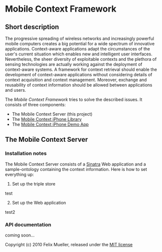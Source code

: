 Mobile Context Framework
========================

Short description
-----------------

The progressive spreading of wireless networks and increasingly powerful mobile computers creates a big potential for a wide spectrum of innovative applications. Context-aware applications adapt the circumstances of the user's current situation which enables new and intelligent user interfaces. Nevertheless, the sheer diversity of exploitable contexts and the plethora of sensing technologies are actually working against the deployment of context-aware systems. A framework for context retrieval should enable the development of context-aware applications without considering details of context acquisition and context management. Moreover, exchange and reusability of context information should be allowed between applications and users.

The *Mobile Context Framework* tries to solve the described issues. It consists of three components:

* The Mobile Context Server (this project)
* The [Mobile Context iPhone Library](http://github.com/flxmllr/mobile-context-iphone-lib/)
* The [Mobile Context iPhone Demo App](http://github.com/flxmllr/mobile-context-iphone-demo/)

The Mobile Context Server
-------------------------

### Installation notes ###

The Mobile Context Server consists of a [Sinatra](http://sinatrarb.com/) Web application and a sample-ontology containing the context information. Here is how to set everything up:

1. Set up the triple store

test

2. Set up the Web application

test2

### API documentation ###

coming soon...


Copyright (c) 2010 Felix Mueller, released under the [MIT license](http://github.com/flxmllr/mobile-context-server/blob/master/MIT-LICENSE)
